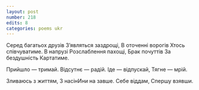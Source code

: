 ```yaml
---
layout: post
number: 218
edits: 8
categories: poems ukr
---
```


Серед багатьох друзів
З’являться заздрощі, 
В оточенні ворогів 
Хтось співчуватиме.
В напрузі
Розслаблення пахощі, 
Брак почуттів 
За бездушність 
Картатиме.

Прийшло — тримай.
Відсутнє — радій.
Іде — відпускай,
Тягне — мрій.

Зливаюсь з життям,
З насінИни на завше.
Себе віддам,
Спершу взявши.
